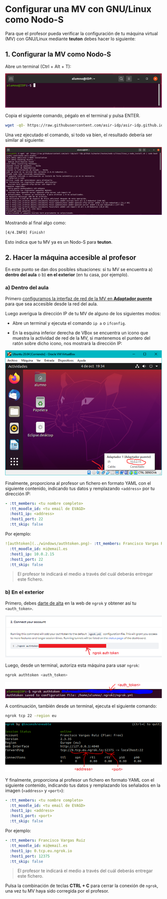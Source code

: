 # Configurar una MV con GNU/Linux como Nodo-S

Para que el profesor pueda verificar la configuración de tu máquina virtual (MV) con GNU/Linux mediante **teuton** debes hacer lo siguiente:

## 1. Configurar la MV como Nodo-S

Abre un terminal (Ctrl + Alt + T):

![Terminal GNU/Linux](linux-bash.png)

Copia el siguiente comando, pégalo en el terminal y pulsa ENTER.

```bash
wget -qO- https://raw.githubusercontent.com/asir-idp/asir-idp.github.io/master/teuton/nodo-s/linux/linux_s-node_install.sh | sudo bash
```

Una vez ejecutado el comando, si todo va bien, el resultado debería ser similar al siguiente:

![Resultado de instalación en GNU/Linux](linux-installation-result.png)

Mostrando al final algo como:

```bash
[4/4.INFO] Finish!
```

Esto indica que tu MV ya es un Nodo-S para **teuton**.

## 2. Hacer la máquina accesible al profesor

En este punto se dan dos posibles situaciones: si tu MV se encuentra a) **dentro del aula** o b) **en el exterior** (en tu casa, por ejemplo).

### a) Dentro del aula

Primero [configuramos la interfaz de red de la MV en **Adaptador puente**](../../virtualizacion/virtualbox/configurar-red-en-adaptador-puente) para que sea accesible desde la red del aula.

Luego averigua la dirección IP de tu MV de alguno de los siguientes modos:

- Abre un terminal y ejecuta el comando `ip a` o `ifconfig`.

- En la esquina inferior derecha de VBox se encuentra un icono que muestra la actividad de red de la MV, si mantenemos el puntero del ratón sobre dicho icono, nos mostrará la dirección IP:

![](vbox-ip.png)

Finalmente, proporciona al profesor un fichero en formato YAML con el siguiente contenido, indicando tus datos y remplazando `<address>` por tu dirección IP:

```yaml
- :tt_members: <tu nombre completo>
  :tt_moodle_id: <tu email de EVAGD>
  :host1_ip: <address>
  :host1_port: 22
  :tt_skip: false
```

Por ejemplo:

```yaml
![authtoken](../windows/authtoken.png)- :tt_members: Francisco Vargas Ruiz
  :tt_moodle_id: mi@email.es
  :host1_ip: 10.0.2.15
  :host1_port: 22
  :tt_skip: false
```

> El profesor te indicará el medio a través del  cuál deberás entregar este fichero.

### b) En el exterior

Primero, debes [darte de alta](https://dashboard.ngrok.com/signup) en la web de `ngrok` y obtener así tu `<auth_token>`.

![](authtoken.png)

Luego, desde un terminal, autoriza esta máquina para usar `ngrok`:

```bash
ngrok authtoken <auth_token>
```

![](ngrok-authtoken.png)

A continuación, también desde un terminal, ejecuta el siguiente comando:

```bash
ngrok tcp 22 -region eu
```

![](ngrok.png)

Y finalmente, proporciona al profesor un fichero en formato YAML con el siguiente contenido, indicando tus datos y remplazando los señalados en la imagen (`<address>` y `<port>`):

```yaml
- :tt_members: <tu nombre completo>
  :tt_moodle_id: <tu email de EVAGD>
  :host1_ip: <address>
  :host1_port: <port>
  :tt_skip: false
```

Por ejemplo:

```yaml
- :tt_members: Francisco Vargas Ruiz
  :tt_moodle_id: mi@email.es
  :host1_ip: 0.tcp.eu.ngrok.io
  :host1_port: 12375
  :tt_skip: false
```

> El profesor te indicará el medio a través del cuál deberás entregar este fichero.

Pulsa la combinación de teclas **CTRL + C** para cerrar la conexión de `ngrok`, una vez tu MV haya sido corregida por el profesor.